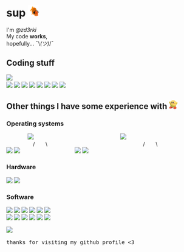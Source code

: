 # sup <img src="https://raw.githubusercontent.com/zd3rki/zd3rki/main/fishgroove.gif" alt=" " width="auto" height="30px">

I'm <i>@zd3rki</i> <br />
My code <b>works</b>, <br />
hopefully... ¯\\_(ツ)_/¯

## Coding stuff

![](https://img.shields.io/badge/Editor-Visual_Studio-informational?style=flat&logo=visual-studio&logoColor=white&color=4815ad) <br />
![](https://img.shields.io/badge/Languages-informational?style=flat&logo=Accenture&logoColor=white&color=5D5D5D)
![](https://img.shields.io/badge/Python-informational?style=flat&logo=python&logoColor=white&color=1780e3)
![](https://img.shields.io/badge/JavaScript-informational?style=flat&logo=javascript&logoColor=white&color=1780e3)
![](https://img.shields.io/badge/Java-informational?style=flat&logo=java&logoColor=white&color=1780e3)
![](https://img.shields.io/badge/SQLite-informational?style=flat&logo=sqlite&logoColor=white&color=1780e3)
![](https://img.shields.io/badge/C++-informational?style=flat&logo=cplusplus&logoColor=white&color=1780e3)
![](https://img.shields.io/badge/HTML-informational?style=flat&logo=html5&logoColor=white&color=1780e3)
![](https://img.shields.io/badge/CSS-informational?style=flat&logo=css3&logoColor=white&color=1780e3)


## Other things I have some experience with <img src="https://raw.githubusercontent.com/zd3rki/zd3rki/main/partykirby.gif" alt=" " width="auto" height="24px">
### Operating systems
    ![](https://img.shields.io/badge/Windows-informational?style=flat&logo=windows&logoColor=white&color=4815ad)
                ![](https://img.shields.io/badge/Linux-informational?style=flat&logo=linux&logoColor=white&color=4815ad)<br />
     /  \\                  /  \\<br />
![](https://img.shields.io/badge/Windows_XP-informational?style=flat&logo=windowsxp&logoColor=white&color=1780e3)
![](https://img.shields.io/badge/Windows_10-informational?style=flat&logo=windows&logoColor=white&color=1780e3)
          ![](https://img.shields.io/badge/Cent_OS-informational?style=flat&logo=centos&logoColor=white&color=1780e3)
![](https://img.shields.io/badge/Kali-informational?style=flat&logo=kalilinux&logoColor=white&color=1780e3)




### Hardware
![](https://img.shields.io/badge/Raspberry_Pi-informational?style=flat&logo=raspberrypi&logoColor=white&color=1780e3)
![](https://img.shields.io/badge/Arduino-informational?style=flat&logo=arduino&logoColor=white&color=1780e3)

### Software

![](https://img.shields.io/badge/Audacity-informational?style=flat&logo=audacity&logoColor=white&color=1780e3)
![](https://img.shields.io/badge/Ableton-informational?style=flat&logo=abletonlive&logoColor=white&color=1780e3)
![](https://img.shields.io/badge/OBS_Studio-informational?style=flat&logo=obsstudio&logoColor=white&color=1780e3)
![](https://img.shields.io/badge/VirtualBox-informational?style=flat&logo=virtualbox&logoColor=white&color=1780e3)
![](https://img.shields.io/badge/Adobe_After_Effects-informational?style=flat&logo=adobeaftereffects&logoColor=white&color=1780e3)
![](https://img.shields.io/badge/Adobe_Premiere-informational?style=flat&logo=adobepremierepro&logoColor=white&color=1780e3)<br />
![](https://img.shields.io/badge/Adobe_Lightroom-informational?style=flat&logo=adobelightroom&logoColor=white&color=1780e3)
![](https://img.shields.io/badge/Cisco_Packet_Tracer-informational?style=flat&logo=cisco&logoColor=white&color=1780e3)
![](https://img.shields.io/badge/Eclipse_IDE-informational?style=flat&logo=eclipseide&logoColor=white&color=1780e3)
![](https://img.shields.io/badge/Git-informational?style=flat&logo=git&logoColor=white&color=1780e3)
![](https://img.shields.io/badge/rekordbox-informational?style=flat&logo=pioneerdj&logoColor=white&color=1780e3)
![](https://img.shields.io/badge/Discord_API-informational?style=flat&logo=discord&logoColor=white&color=1780e3)



<img src="https://media.giphy.com/media/zDNNQzeAotyGQ/giphy.gif" alt=" " width="auto" height="120px">
<pre>thanks for visiting my github profile <3</pre>


<!---
zd3rki/zd3rki is a ✨ special ✨ repository because its `README.md` (this file) appears on your GitHub profile.
You can click the Preview link to take a look at your changes.
--->
